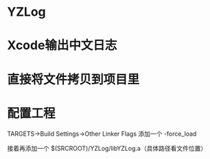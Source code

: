 # YZLog

# Xcode输出中文日志

# 直接将文件拷贝到项目里

# 配置工程      

TARGETS->Build Settings->Other Linker Flags 添加一个  -force_load

接着再添加一个 $(SRCROOT)/YZLog/libYZLog.a（具体路径看文件位置）

